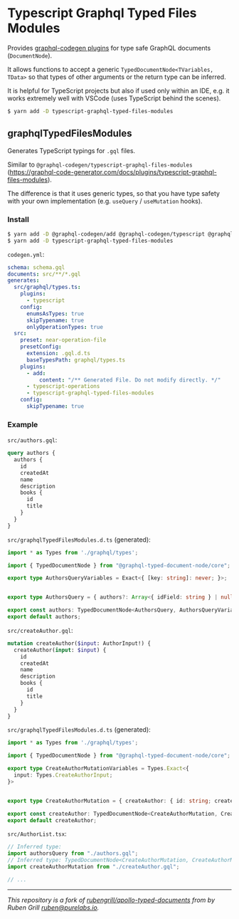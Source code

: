 # Typescript Graphql Typed Files Modules

Provides [graphql-codegen plugins](https://graphql-code-generator.com/) for type safe GraphQL documents (`DocumentNode`).

It allows functions to accept a generic `TypedDocumentNode<TVariables, TData>` so that types of other arguments or the return type can be inferred.

It is helpful for TypeScript projects but also if used only within an IDE, e.g. it works extremely well with VSCode (uses TypeScript behind the scenes).

```sh
$ yarn add -D typescript-graphql-typed-files-modules
```

## graphqlTypedFilesModules

Generates TypeScript typings for `.gql` files.

Similar to `@graphql-codegen/typescript-graphql-files-modules` (https://graphql-code-generator.com/docs/plugins/typescript-graphql-files-modules).

The difference is that it uses generic types, so that you have type safety with your own implementation (e.g. `useQuery` / `useMutation` hooks).

### Install

```sh
$ yarn add -D @graphql-codegen/add @graphql-codegen/typescript @graphql-codegen/typescript-operations @graphql-typed-document-node/core
$ yarn add -D typescript-graphql-typed-files-modules
```

`codegen.yml`:

```yml
schema: schema.gql
documents: src/**/*.gql
generates:
  src/graphql/types.ts:
    plugins:
      - typescript
    config:
      enumsAsTypes: true
      skipTypename: true
      onlyOperationTypes: true
  src:
    preset: near-operation-file
    presetConfig:
      extension: .gql.d.ts
      baseTypesPath: graphql/types.ts
    plugins:
      - add:
          content: "/** Generated File. Do not modify directly. */"
      - typescript-operations
      - typescript-graphql-typed-files-modules
    config:
      skipTypename: true
```

### Example

`src/authors.gql`:

```graphql
query authors {
  authors {
    id
    createdAt
    name
    description
    books {
      id
      title
    }
  }
}
```

`src/graphqlTypedFilesModules.d.ts` (generated):

```ts
import * as Types from './graphql/types';

import { TypedDocumentNode } from "@graphql-typed-document-node/core";

export type AuthorsQueryVariables = Exact<{ [key: string]: never; }>;


export type AuthorsQuery = { authors?: Array<{ idField: string } | null | undefined> | null | undefined };

export const authors: TypedDocumentNode<AuthorsQuery, AuthorsQueryVariables>;
export default authors;
```

`src/createAuthor.gql`:

```graphql
mutation createAuthor($input: AuthorInput!) {
  createAuthor(input: $input) {
    id
    createdAt
    name
    description
    books {
      id
      title
    }
  }
}
```

`src/graphqlTypedFilesModules.d.ts` (generated):

```ts
import * as Types from './graphql/types';

import { TypedDocumentNode } from "@graphql-typed-document-node/core";

export type CreateAuthorMutationVariables = Types.Exact<{
  input: Types.CreateAuthorInput;
}>


export type CreateAuthorMutation = { createAuthor: { id: string; createdAt: Types.Scalars['Date']; name: string; description: string; books: { id: string; title: string } } };

export const createAuthor: TypedDocumentNode<CreateAuthorMutation, CreateAuthorMutationVariables>;
export default createAuthor;
```

`src/AuthorList.tsx`:

```js
// Inferred type:
import authorsQuery from "./authors.gql";
// Inferred type: TypedDocumentNode<CreateAuthorMutation, CreateAuthorMutationVariables>
import createAuthorMutation from "./createAuthor.gql";

// ...
```

---

_This repository is a fork of [rubengrill/apollo-typed-documents](https://github.com/rubengrill/apollo-typed-documents) from by Ruben Grill <ruben@purelabs.io>._
